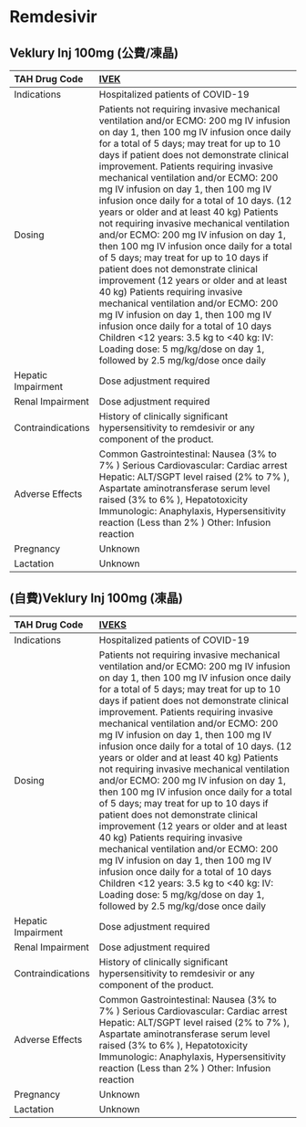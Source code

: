 # Remdesivir

## Veklury Inj 100mg (公費/凍晶)

| TAH Drug Code      | [IVEK](https://www.tahsda.org.tw/drugs/hissearch.php?drug_code=IVEK)                                                                                                                                                                                                                                                                                                                                                                                                                                                                                                                                                                                                                                                                                                                                                                                                                                                                                                                                       |
|:-------------------|:-----------------------------------------------------------------------------------------------------------------------------------------------------------------------------------------------------------------------------------------------------------------------------------------------------------------------------------------------------------------------------------------------------------------------------------------------------------------------------------------------------------------------------------------------------------------------------------------------------------------------------------------------------------------------------------------------------------------------------------------------------------------------------------------------------------------------------------------------------------------------------------------------------------------------------------------------------------------------------------------------------------|
| Indications        | Hospitalized patients of COVID-19                                                                                                                                                                                                                                                                                                                                                                                                                                                                                                                                                                                                                                                                                                                                                                                                                                                                                                                                                                          |
| Dosing             | Patients not requiring invasive mechanical ventilation and/or ECMO: 200 mg IV infusion on day 1, then 100 mg IV infusion once daily for a total of 5 days; may treat for up to 10 days if patient does not demonstrate clinical improvement. Patients requiring invasive mechanical ventilation and/or ECMO: 200 mg IV infusion on day 1, then 100 mg IV infusion once daily for a total of 10 days. (12 years or older and at least 40 kg) Patients not requiring invasive mechanical ventilation and/or ECMO: 200 mg IV infusion on day 1, then 100 mg IV infusion once daily for a total of 5 days; may treat for up to 10 days if patient does not demonstrate clinical improvement (12 years or older and at least 40 kg) Patients requiring invasive mechanical ventilation and/or ECMO: 200 mg IV infusion on day 1, then 100 mg IV infusion once daily for a total of 10 days Children <12 years: 3.5 kg to <40 kg: IV: Loading dose: 5 mg/kg/dose on day 1, followed by 2.5 mg/kg/dose once daily |
| Hepatic Impairment | Dose adjustment required                                                                                                                                                                                                                                                                                                                                                                                                                                                                                                                                                                                                                                                                                                                                                                                                                                                                                                                                                                                   |
| Renal Impairment   | Dose adjustment required                                                                                                                                                                                                                                                                                                                                                                                                                                                                                                                                                                                                                                                                                                                                                                                                                                                                                                                                                                                   |
| Contraindications  | History of clinically significant hypersensitivity to remdesivir or any component of the product.                                                                                                                                                                                                                                                                                                                                                                                                                                                                                                                                                                                                                                                                                                                                                                                                                                                                                                          |
| Adverse Effects    | Common Gastrointestinal: Nausea (3% to 7% ) Serious Cardiovascular: Cardiac arrest Hepatic: ALT/SGPT level raised (2% to 7% ), Aspartate aminotransferase serum level raised (3% to 6% ), Hepatotoxicity Immunologic: Anaphylaxis, Hypersensitivity reaction (Less than 2% ) Other: Infusion reaction                                                                                                                                                                                                                                                                                                                                                                                                                                                                                                                                                                                                                                                                                                      |
| Pregnancy          | Unknown                                                                                                                                                                                                                                                                                                                                                                                                                                                                                                                                                                                                                                                                                                                                                                                                                                                                                                                                                                                                    |
| Lactation          | Unknown                                                                                                                                                                                                                                                                                                                                                                                                                                                                                                                                                                                                                                                                                                                                                                                                                                                                                                                                                                                                    |

## (自費)Veklury Inj 100mg (凍晶)

| TAH Drug Code      | [IVEKS](https://www.tahsda.org.tw/drugs/hissearch.php?drug_code=IVEKS)                                                                                                                                                                                                                                                                                                                                                                                                                                                                                                                                                                                                                                                                                                                                                                                                                                                                                                                                     |
|:-------------------|:-----------------------------------------------------------------------------------------------------------------------------------------------------------------------------------------------------------------------------------------------------------------------------------------------------------------------------------------------------------------------------------------------------------------------------------------------------------------------------------------------------------------------------------------------------------------------------------------------------------------------------------------------------------------------------------------------------------------------------------------------------------------------------------------------------------------------------------------------------------------------------------------------------------------------------------------------------------------------------------------------------------|
| Indications        | Hospitalized patients of COVID-19                                                                                                                                                                                                                                                                                                                                                                                                                                                                                                                                                                                                                                                                                                                                                                                                                                                                                                                                                                          |
| Dosing             | Patients not requiring invasive mechanical ventilation and/or ECMO: 200 mg IV infusion on day 1, then 100 mg IV infusion once daily for a total of 5 days; may treat for up to 10 days if patient does not demonstrate clinical improvement. Patients requiring invasive mechanical ventilation and/or ECMO: 200 mg IV infusion on day 1, then 100 mg IV infusion once daily for a total of 10 days. (12 years or older and at least 40 kg) Patients not requiring invasive mechanical ventilation and/or ECMO: 200 mg IV infusion on day 1, then 100 mg IV infusion once daily for a total of 5 days; may treat for up to 10 days if patient does not demonstrate clinical improvement (12 years or older and at least 40 kg) Patients requiring invasive mechanical ventilation and/or ECMO: 200 mg IV infusion on day 1, then 100 mg IV infusion once daily for a total of 10 days Children <12 years: 3.5 kg to <40 kg: IV: Loading dose: 5 mg/kg/dose on day 1, followed by 2.5 mg/kg/dose once daily |
| Hepatic Impairment | Dose adjustment required                                                                                                                                                                                                                                                                                                                                                                                                                                                                                                                                                                                                                                                                                                                                                                                                                                                                                                                                                                                   |
| Renal Impairment   | Dose adjustment required                                                                                                                                                                                                                                                                                                                                                                                                                                                                                                                                                                                                                                                                                                                                                                                                                                                                                                                                                                                   |
| Contraindications  | History of clinically significant hypersensitivity to remdesivir or any component of the product.                                                                                                                                                                                                                                                                                                                                                                                                                                                                                                                                                                                                                                                                                                                                                                                                                                                                                                          |
| Adverse Effects    | Common Gastrointestinal: Nausea (3% to 7% ) Serious Cardiovascular: Cardiac arrest Hepatic: ALT/SGPT level raised (2% to 7% ), Aspartate aminotransferase serum level raised (3% to 6% ), Hepatotoxicity Immunologic: Anaphylaxis, Hypersensitivity reaction (Less than 2% ) Other: Infusion reaction                                                                                                                                                                                                                                                                                                                                                                                                                                                                                                                                                                                                                                                                                                      |
| Pregnancy          | Unknown                                                                                                                                                                                                                                                                                                                                                                                                                                                                                                                                                                                                                                                                                                                                                                                                                                                                                                                                                                                                    |
| Lactation          | Unknown                                                                                                                                                                                                                                                                                                                                                                                                                                                                                                                                                                                                                                                                                                                                                                                                                                                                                                                                                                                                    |

